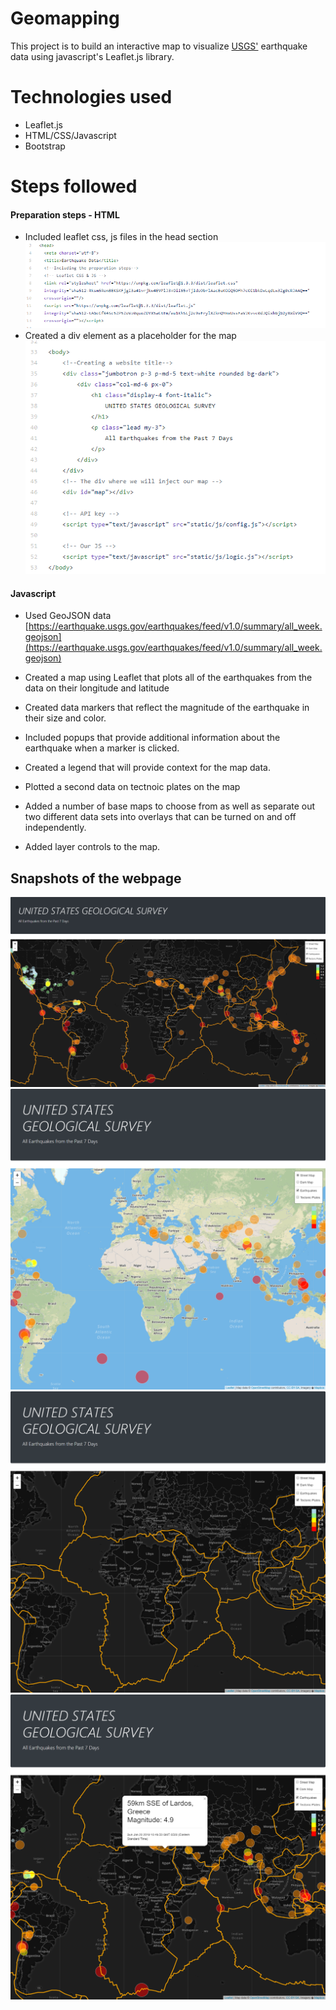 # Geomapping
This project is to build an interactive map to visualize  [USGS'](https://earthquake.usgs.gov/earthquakes/feed/v1.0/geojson.php) earthquake data using javascript's Leaflet.js library.

# Technologies used
* Leaflet.js
* HTML/CSS/Javascript
* Bootstrap

# Steps followed
#### Preparation steps - HTML
* Included leaflet css, js files in the head section
![4-scatter](preparation.PNG)
* Created a div element as a placeholder for the map
![4-scatter](body.PNG)

#### Javascript
* Used GeoJSON data [https://earthquake.usgs.gov/earthquakes/feed/v1.0/summary/all_week.geojson](https://earthquake.usgs.gov/earthquakes/feed/v1.0/summary/all_week.geojson)

* Created a map using Leaflet that plots all of the earthquakes from the data on their longitude and latitude
* Created data markers that reflect the magnitude of the earthquake in their size and color.
* Included popups that provide additional information about the earthquake when a marker is clicked.
* Created a legend that will provide context for the map data.
* Plotted a second data on tectnoic plates on the map
* Added a number of base maps to choose from as well as separate out two different data sets into overlays that can be turned on and off independently.
* Added layer controls to the map.


## Snapshots of the webpage

![4-scatter](webpage.png)
![4-scatter](webpage2.png)
![4-scatter](webpage3.png)
![4-scatter](popup.png)
